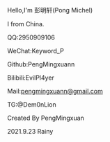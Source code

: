 Hello,I'm 彭明轩(Pong Michel)

I from China.

QQ:2950909106

WeChat:Keyword_P

Github:PengMingxuann

Bilibili:EvilPl4yer

Mail:pengmingxuann@gmail.com

TG:@Dem0nLion

Created By PengMingxuan

2021.9.23 Rainy
